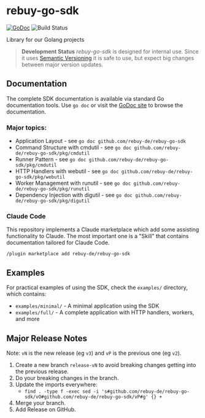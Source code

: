 # rebuy-go-sdk

[![GoDoc](https://godoc.org/github.com/rebuy-de/rebuy-go-sdk?status.svg)](https://godoc.org/github.com/rebuy-de/rebuy-go-sdk)
![Build Status](https://github.com/rebuy-de/rebuy-go-sdk/workflows/Golang/badge.svg?branch=main)

Library for our Golang projects

> **Development Status** *rebuy-go-sdk* is designed for internal use. Since it
> uses [Semantic Versioning](https://semver.org/) it is safe to use, but expect
> big changes between major version updates.

## Documentation

The complete SDK documentation is available via standard Go documentation tools. Use `go doc` or visit the [GoDoc site](https://godoc.org/github.com/rebuy-de/rebuy-go-sdk) to browse the documentation.

### Major topics:

- Application Layout - see `go doc github.com/rebuy-de/rebuy-go-sdk`
- Command Structure with cmdutil - see `go doc github.com/rebuy-de/rebuy-go-sdk/pkg/cmdutil`
- Runner Pattern - see `go doc github.com/rebuy-de/rebuy-go-sdk/pkg/cmdutil`
- HTTP Handlers with webutil - see `go doc github.com/rebuy-de/rebuy-go-sdk/pkg/webutil`
- Worker Management with runutil - see `go doc github.com/rebuy-de/rebuy-go-sdk/pkg/runutil`
- Dependency Injection with digutil - see `go doc github.com/rebuy-de/rebuy-go-sdk/pkg/digutil`

### Claude Code

This repository implements a Claude marketplace which add some assisting functionality to Claude. The most important one
is a "Skill" that contains documentation tailored for Claude Code.

```
/plugin marketplace add rebuy-de/rebuy-go-sdk
```

## Examples

For practical examples of using the SDK, check the `examples/` directory, which contains:

- `examples/minimal/` - A minimal application using the SDK
- `examples/full/` - A complete application with HTTP handlers, workers, and more

## Major Release Notes

Note: `vN` is the new release (eg `v3`) and `vP` is the previous one (eg `v2`).

1. Create a new branch `release-vN` to avoid breaking changes getting into the previous release.
2. Do your breaking changes in the branch.
3. Update the imports everywhere:
   * `find . -type f -exec sed -i 's#github.com/rebuy-de/rebuy-go-sdk/vO#github.com/rebuy-de/rebuy-go-sdk/vP#g' {} +`
4. Merge your branch.
5. Add Release on GitHub.
